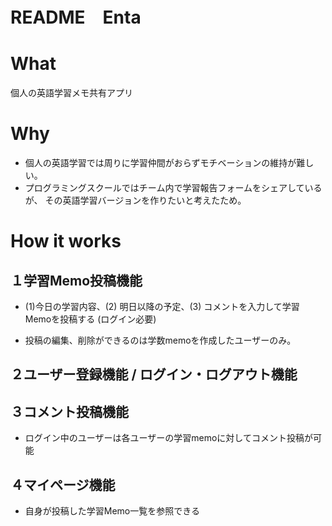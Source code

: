 # README　Enta

# What
個人の英語学習メモ共有アプリ

# Why 
- 個人の英語学習では周りに学習仲間がおらずモチベーションの維持が難しい。
- プログラミングスクールではチーム内で学習報告フォームをシェアしているが、
  その英語学習バージョンを作りたいと考えたため。

# How it works 

## １学習Memo投稿機能
- (1)今日の学習内容、(2) 明日以降の予定、(3) コメントを入力して学習Memoを投稿する (ログイン必要)

- 投稿の編集、削除ができるのは学数memoを作成したユーザーのみ。

## ２ユーザー登録機能 / ログイン・ログアウト機能

## ３コメント投稿機能
- ログイン中のユーザーは各ユーザーの学習memoに対してコメント投稿が可能


## ４マイページ機能
- 自身が投稿した学習Memo一覧を参照できる

